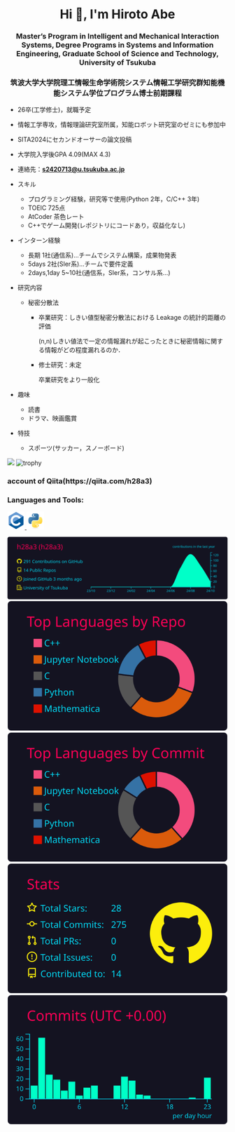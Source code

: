 <h1 align="center">Hi 👋, I'm Hiroto Abe</h1>
<h3 align="center">Master’s Program in Intelligent and Mechanical Interaction Systems, Degree Programs in Systems and Information Engineering, Graduate School of Science and Technology, University of Tsukuba</h3>
<h3 align="center">筑波大学大学院理工情報生命学術院システム情報工学研究群知能機能システム学位プログラム博士前期課程</h3>

- 26卒(工学修士)，就職予定
- 情報工学専攻，情報理論研究室所属，知能ロボット研究室のゼミにも参加中
- SITA2024にセカンドオーサーの論文投稿
- 大学院入学後GPA 4.09(MAX 4.3)
- 連絡先：**s2420713@u.tsukuba.ac.jp**

- スキル
  - プログラミング経験，研究等で使用(Python 2年，C/C++ 3年)
  - TOEIC 725点
  - AtCoder 茶色レート
  - C++でゲーム開発(レポジトリにコードあり，収益化なし)
- インターン経験
  - 長期 1社(通信系)...チームでシステム構築，成果物発表
  - 5days 2社(SIer系)...チームで要件定義
  - 2days,1day 5~10社(通信系，SIer系，コンサル系...)

- 研究内容
  - 秘密分散法
    - 卒業研究：しきい値型秘密分散法における Leakage の統計的距離の評価
      
      (n,n)しきい値法で一定の情報漏れが起こったときに秘密情報に関する情報がどの程度漏れるのか．
    - 修士研究：未定
      
      卒業研究をより一般化

- 趣味
  - 読書
  - ドラマ、映画鑑賞

- 特技
  - スポーツ(サッカー，スノーボード)

![](https://github-readme-stats.vercel.app/api/top-langs?username=h28a3&show_icons=true&locale=en&layout=compact)
![trophy](https://github-profile-trophy.vercel.app/?username=h28a3&theme=gruvbox)


<p align="left">
</p>

<h3 align="left">account of Qiita(https://qiita.com/h28a3)</h3>

<h3 align="left">Languages and Tools:</h3>
<p align="left"> <a href="https://www.cprogramming.com/" target="_blank" rel="noreferrer"> <img src="https://raw.githubusercontent.com/devicons/devicon/master/icons/c/c-original.svg" alt="c" width="40" height="40"/> </a> <a href="https://www.python.org" target="_blank" rel="noreferrer"> <img src="https://raw.githubusercontent.com/devicons/devicon/master/icons/python/python-original.svg" alt="python" width="40" height="40"/> </a> </p>

[![](https://raw.githubusercontent.com/h28a3/h28a3/main/profile-summary-card-output/2077/0-profile-details.svg)](https://github.com/vn7n24fzkq/github-profile-summary-cards)
[![](https://raw.githubusercontent.com/h28a3/h28a3/main/profile-summary-card-output/2077/1-repos-per-language.svg)](https://github.com/vn7n24fzkq/github-profile-summary-cards) [![](https://raw.githubusercontent.com/h28a3/h28a3/main/profile-summary-card-output/2077/2-most-commit-language.svg)](https://github.com/vn7n24fzkq/github-profile-summary-cards)
[![](https://raw.githubusercontent.com/h28a3/h28a3/main/profile-summary-card-output/2077/3-stats.svg)](https://github.com/vn7n24fzkq/github-profile-summary-cards) [![](https://raw.githubusercontent.com/h28a3/h28a3/main/profile-summary-card-output/2077/4-productive-time.svg)](https://github.com/vn7n24fzkq/github-profile-summary-cards)
